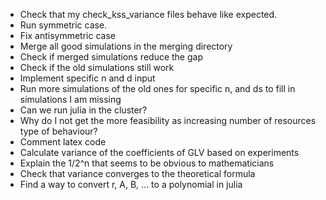 - Check that my check_kss_variance files behave like expected.
- Run symmetric case.
- Fix antisymmetric case
- Merge all good simulations in the merging directory
- Check if merged simulations reduce the gap
- Check if the old simulations still work
- Implement specific n and d input
- Run more simulations of the old ones for specific n, and ds to fill in simulations I am missing
- Can we run julia in the cluster?  
- Why do I not get the more feasibility as increasing number of resources type of behaviour?
- Comment latex code
- Calculate variance of the coefficients of GLV based on experiments
- Explain the 1/2^n that seems to be obvious to mathematicians
- Check that variance converges to the theoretical formula
- Find a way to convert r, A, B, ... to a polynomial in julia
